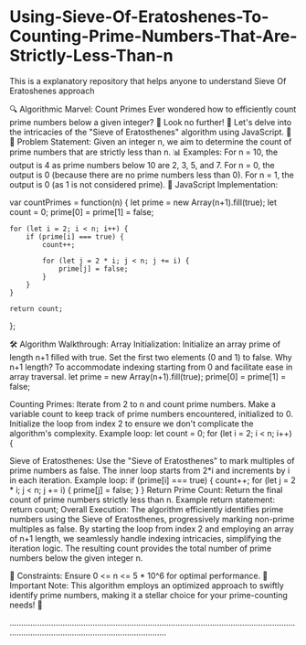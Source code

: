 # Using-Sieve-Of-Eratoshenes-To-Counting-Prime-Numbers-That-Are-Strictly-Less-Than-n
This is a explanatory repository that helps anyone to understand Sieve Of Eratoshenes approach


🔍 Algorithmic Marvel: Count Primes
Ever wondered how to efficiently count prime numbers below a given integer? 🧠 Look no further! 🚀 Let's delve into the intricacies of the "Sieve of Eratosthenes" algorithm using JavaScript. 🤖
🔢 Problem Statement:
Given an integer n, we aim to determine the count of prime numbers that are strictly less than n.
📊 Examples:
For n = 10, the output is 4 as prime numbers below 10 are 2, 3, 5, and 7.
For n = 0, the output is 0 (because there are no prime numbers less than 0).
For n = 1, the output is 0 (as 1 is not considered prime).
🚀 JavaScript Implementation:

var countPrimes = function(n) {
  let prime = new Array(n+1).fill(true);
  let count = 0;
  prime[0] = prime[1] = false;

    for (let i = 2; i < n; i++) {
        if (prime[i] === true) {
            count++;

            for (let j = 2 * i; j < n; j += i) {
                prime[j] = false;
            }
        }
    }

    return count;
};

🛠️ Algorithm Walkthrough:
Array Initialization:
Initialize an array prime of length n+1 filled with true.
Set the first two elements (0 and 1) to false.
Why n+1 length?
To accommodate indexing starting from 0 and facilitate ease in array traversal.
let prime = new Array(n+1).fill(true);
prime[0] = prime[1] = false;

Counting Primes:
Iterate from 2 to n and count prime numbers.
Make a variable count to keep track of prime numbers encountered, initialized to 0.
Initialize the loop from index 2 to ensure we don't complicate the algorithm's complexity.
Example loop:
let count = 0;
for (let i = 2; i < n; i++) {

Sieve of Eratosthenes:
Use the "Sieve of Eratosthenes" to mark multiples of prime numbers as false.
The inner loop starts from 2*i and increments by i in each iteration.
Example loop:
if (prime[i] === true) {
 count++;
 for (let j = 2 * i; j < n; j += i) {
  prime[j] = false;
 }
}
Return Prime Count:
Return the final count of prime numbers strictly less than n.
Example return statement:
return count;
Overall Execution:
The algorithm efficiently identifies prime numbers using the Sieve of Eratosthenes, progressively marking non-prime multiples as false.
By starting the loop from index 2 and employing an array of n+1 length, we seamlessly handle indexing intricacies, simplifying the iteration logic.
The resulting count provides the total number of prime numbers below the given integer n.

🎯 Constraints:
Ensure 0 <= n <= 5 * 10^6 for optimal performance.
🚨 Important Note:
This algorithm employs an optimized approach to swiftly identify prime numbers, making it a stellar choice for your prime-counting needs! 🌟

................................................................................................................................................................................................
